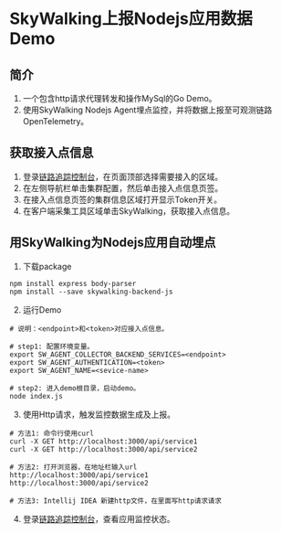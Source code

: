 # SkyWalking上报Nodejs应用数据Demo
## 简介
1. 一个包含http请求代理转发和操作MySql的Go Demo。
2. 使用SkyWalking Nodejs Agent埋点监控，并将数据上报至可观测链路OpenTelemetry。
## 获取接入点信息
1. 登录[链路追踪控制台](https://tracing.console.aliyun.com/)，在页面顶部选择需要接入的区域。
2. 在左侧导航栏单击集群配置，然后单击接入点信息页签。
3. 在接入点信息页签的集群信息区域打开显示Token开关。
4. 在客户端采集工具区域单击SkyWalking，获取接入点信息。
## 用SkyWalking为Nodejs应用自动埋点
1. 下载package
```
npm install express body-parser
npm install --save skywalking-backend-js
```
2. 运行Demo
```
# 说明：<endpoint>和<token>对应接入点信息。

# step1: 配置环境变量。
export SW_AGENT_COLLECTOR_BACKEND_SERVICES=<endpoint>
export SW_AGENT_AUTHENTICATION=<token>
export SW_AGENT_NAME=<sevice-name>

# step2: 进入demo根目录，启动demo。
node index.js
```
3. 使用Http请求，触发监控数据生成及上报。
```
# 方法1: 命令行使用curl
curl -X GET http://localhost:3000/api/service1
curl -X GET http://localhost:3000/api/service2

# 方法2: 打开浏览器，在地址栏输入url
http://localhost:3000/api/service1
http://localhost:3000/api/service2

# 方法3: Intellij IDEA 新建http文件，在里面写http请求请求
```
4. 登录[链路追踪控制台](https://tracing.console.aliyun.com/)，查看应用监控状态。